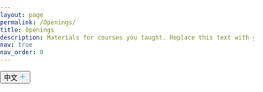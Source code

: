 ```yaml
---
layout: page
permalink: /Openings/
title: Openings
description: Materials for courses you taught. Replace this text with your description.
nav: true
nav_order: 8
---
```


<html lang="en">
<head>
  <meta charset="utf-8" />
  <meta name="viewport" content="width=device-width, initial-scale=1" />
  <title>Dr. Bendong Tan — Open Positions / 开放岗位</title>
  <style>
    :root{
      --bg:#ffffff;
      --fg:#111827;
      --muted:#6b7280;
      --card:#f8fafc;
      --accent:#0ea5e9;
    }
    *{box-sizing:border-box}
    html,body{
      margin:0;padding:0;
      font-family: system-ui, -apple-system, "Segoe UI", Roboto, "PingFang SC", "Noto Sans SC", "Microsoft YaHei", "Helvetica", Arial, sans-serif;
      color:var(--fg);
      background:var(--bg);
      -webkit-font-smoothing:antialiased;
      -moz-osx-font-smoothing:grayscale;
    }

    /* Top-left language toggle button */
    #langToggle {
      position:fixed;
      top:14px;
      left:14px;
      z-index:1000;
      background:#fff;
      border:1px solid #e5e7eb;
      padding:8px 12px;
      border-radius:999px;
      cursor:pointer;
      box-shadow:0 6px 18px rgba(2,6,23,0.08);
      font-weight:600;
      font-size:0.95rem;
      display:inline-flex;
      align-items:center;
      gap:8px;
    }
    #langToggle:focus{outline:3px solid rgba(14,165,233,0.18)}

    /* Layout */
    .wrap{
      max-width:980px;
      margin:86px auto 60px;
      padding:20px;
    }
    h1{font-size:1.7rem;margin:0 0 0.6rem;}
    h2{font-size:1.15rem;margin:1.3rem 0 0.45rem;border-bottom:1px solid #eef2f7;padding-bottom:0.25rem;}
    p{margin:0.5rem 0;line-height:1.7;}
    ul{margin:0.4rem 0 1rem 1.2rem}
    li{margin:0.25rem 0}
    .muted{color:var(--muted)}
    .card{
      background:var(--card);
      border:1px solid #eef2f7;
      border-radius:12px;
      padding:14px;
      margin-top:10px;
    }
    a{color:var(--accent);text-decoration:none}
    a:hover{text-decoration:underline}
    code{background:#f3f4f6;padding:0.08rem 0.35rem;border-radius:6px;font-family:ui-monospace, SFMono-Regular, Menlo, Monaco, "Roboto Mono", "Noto Mono", monospace}

    /* language blocks */
    .lang { display:none; }
    .lang.active { display:block; }

    /* small screens */
    @media (max-width:520px){
      .wrap{margin:76px 14px 40px;padding:12px}
      h1{font-size:1.3rem}
      #langToggle{padding:7px 10px;font-size:0.88rem}
    }
  </style>
</head>
<body>
  <!-- Language toggle in top-left -->
  <button id="langToggle" aria-pressed="false" title="切换语言 / Toggle language">
    <span id="toggleLabel">中文</span>
    <svg xmlns="http://www.w3.org/2000/svg" width="14" height="14" viewBox="0 0 24 24" fill="none" aria-hidden>
      <path d="M12 5v14M5 12h14" stroke="#0ea5e9" stroke-width="2" stroke-linecap="round" stroke-linejoin="round"/>
    </svg>
  </button>

  <div class="wrap">
    <!-- ENGLISH CONTENT -->
    <article id="en" class="lang" lang="en">
      <h1>Open Positions — <span class="muted">Dr. Bendong Tan, PolyU EEE</span></h1>

      <section class="card">
        <p>
          Dr. Bendong Tan will join the Department of Electrical and Electronic Engineering (EEE) at
          The Hong Kong Polytechnic University (PolyU) as an Assistant Professor in Fall 2025.
          He is now recruiting fully funded Ph.D. students (Spring/Fall 2026), visiting students,
          and postdoctoral researchers, with research focusing on the modeling, stability assessment,
          and control of the next-generation power systems. Undergraduate and Master’s students are also
          welcome to join the group for research internships.
        </p>
      </section>

      <h2>About the Advisor</h2>
      <p>
        Before joining PolyU, Dr. Tan was a Postdoctoral Research Fellow at the University of Connecticut
        and a Visiting Scientist at the Massachusetts Institute of Technology (MIT), working with Dr. Junbo
        Zhao and Dr. Deepjyoti Deka. He received his Ph.D. degree in Electrical Engineering from the
        University of Connecticut in 2024, advised by Dr. Junbo Zhao. Prior to that, he earned an M.S. (2020)
        and a B.Eng. (2017) in Electrical Engineering from Wuhan University.
      </p>

      <p>
        Dr. Tan’s research focuses on the modeling, stability assessment, and control of next-generation
        power systems, with related work published in leading journals such as <em>IEEE Transactions on Power Systems</em>.
        He has received the 2023 Chinese Government Award for Outstanding Self-financed Students Abroad,
        the GE Fellowship for Excellence at the University of Connecticut, and the Ezra Postdoctoral Associate
        Fellowship at Cornell University. He is also a recipient of multiple awards, including Best Paper Awards
        at the IEEE PES General Meetings in 2021, 2022, and 2024, the Best Journal Paper Award from the
        <em>International Journal of Electrical Power & Energy Systems</em> in 2022, and the Outstanding Reviewer Award
        from <em>IEEE Transactions on Power Systems</em> (2021–2023).
      </p>

      <h2>Research Interests</h2>
      <p>The group focuses on modeling/monitoring, stability assessment, and control of stochastic inverter-penetrated power systems. Research interests include but are not limited to:</p>
      <ul>
        <li>Dynamic power system modeling, including dynamic load and inverter-based resources</li>
        <li>Inertia estimation and tracking in inverter-penetrated power systems</li>
        <li>Static and dynamic power system risk assessment with high penetration of inverter-based resources</li>
        <li>Stochastic power system decision-making and control</li>
        <li>Applications of artificial intelligence and machine learning in power system analysis and control</li>
      </ul>
      <p class="muted">If you are interested in other promising new directions, you are very welcome to bring them up, and we can explore and develop them together.</p>

      <h2>Application Requirements</h2>
      <ul>
        <li>Self-motivated individuals with strong research curiosity and passion for learning</li>
        <li>Background in electrical engineering, optimization and control, signal processing, statistics, artificial intelligence, or related fields</li>
        <li>Proficiency in programming (Python/Matlab), with experience in professional power system software such as PowerFactory/PSSE/PowerWorld</li>
        <li>Strong English writing and communication skills (PolyU requires an IELTS score of 6.5 or above, or a TOEFL score of 80 or above for admission).</li>
      </ul>

      <h2>Application Timeline and Procedure</h2>
      <p>
        <strong>Ph.D. Applicants:</strong> Enrollment in Spring or Fall 2026. The application deadline for Spring 2026 admission is <strong>September 30, 2025</strong>.
        Outstanding candidates are encouraged and supported to apply for the Hong Kong PhD Fellowship Scheme (HKPFS).
      </p>
      <p>
        <strong>Postdoctoral Applicants:</strong> Start date is flexible, with competitive compensation offered.
      </p>
      <p>
        Interested candidates should email their CV and transcripts to
        <a href="mailto:bendong.tan@uconn.edu">bendong.tan@uconn.edu</a> with the subject line:
        <code>{Postdoc|PhD Application}-{Your Name}</code> (e.g., <code>PhD Application-San Zhang</code>).
      </p>
    </article>

    <!-- CHINESE CONTENT -->
    <article id="zh" class="lang" lang="zh-Hans">
      <h1>开放岗位 — <span class="muted">谭本东博士，PolyU EEE</span></h1>

      <section class="card">
        <p>
          谭博士将于 2025 年秋季加入香港理工大学（PolyU）电机及电子工程系（EEE）担任助理教授。现招聘多名全奖博士研究生（2026 年春/秋入学）、访问学生及博士后，研究方向聚焦于新型电力系统的建模、稳定性评估与控制。也欢迎本科生或硕士生加入组内开展科研实习。
        </p>
      </section>

      <h2>导师简介</h2>
      <p>
        在加入 PolyU 之前，谭博士曾任康涅狄格大学（University of Connecticut）博士后研究员，并在麻省理工学院（MIT）担任访问学者，师从赵俊博教授与 Deepjyoti Deka 研究员。他于 2024 年在康涅狄格大学获得电气工程博士学位，导师为赵俊博教授。在此之前，他分别于 2020 年和 2017 年在武汉大学获得电气工程硕士与学士学位。
      </p>

      <p>
        谭博士的研究聚焦于新型电力系统的建模、稳定性评估与控制，相关成果在 IEEE Transactions on Power Systems 等电力领域顶级期刊发表。他曾获 2023 年国家优秀自费留学生奖学金、康涅狄格大学 GE Fellowship for Excellence，以及康奈尔大学 Ezra 博士后奖学金。此外，他还获得多项荣誉，包括 IEEE PES 年会最佳论文奖（2021、2022、2024）、International Journal of Electrical Power & Energy Systems 最佳期刊论文奖（2022）、以及 IEEE Transactions on Power Systems 杰出审稿人奖（2021–2023）。
      </p>

      <h2>研究兴趣</h2>
      <p>目前研究组的重点方向为电力电子设备主导的随机电力系统的建模/监测、稳定性评估与控制。具体研究兴趣包括但不限于：</p>
      <ul>
        <li>电力系统动态建模（包括动态负荷与基于逆变器的资源）</li>
        <li>高比例新能源电力系统的惯量估计与追踪</li>
        <li>高比例逆变器接入下的电力系统静态与动态风险评估</li>
        <li>随机电力系统的决策与控制</li>
        <li>人工智能与机器学习在电力系统分析与控制中的应用</li>
      </ul>
      <p class="muted">如果您对其他具有前景的新方向感兴趣，也非常欢迎提出，我们可以共同探讨并开展研究。</p>

      <h2>申请要求</h2>
      <ul>
        <li>具备持续的自我驱动力，富有钻研精神与学习热情</li>
        <li>拥有电气工程、优化与控制、信号处理、数理统计、人工智能或相关领域背景</li>
        <li>熟练掌握编程（Python/Matlab），并具有 PowerFactory/PSSE/PowerWorld 等电力系统专业软件使用经验</li>
        <li>具备良好的英文写作与交流能力（香港理工大学录取要求雅思 6.5 分或托福 80 分以上）。</li>
      </ul>

      <h2>申请时间与方式</h2>
      <p>
        <strong>博士生申请者：</strong>入学时间为 2026 年春季或秋季。2026 年春季入学申请截止日期为 <strong>2025 年 9 月 30 日</strong>。
        我们鼓励并支持优秀申请者申请香港博士研究生奖学金计划（HKPFS）。
      </p>
      <p>
        <strong>博士后申请者：</strong>岗位入职时间灵活，待遇从优。
      </p>
      <p>
        有意申请者请将简历（CV）和成绩单发送至
        <a href="mailto:bendong.tan@uconn.edu">bendong.tan@uconn.edu</a>，邮件标题请注明：
        <code>{Postdoc|PhD Application}-{Your Name}</code>（例如：<code>PhD Application-San Zhang</code>）。
      </p>
    </article>
  </div>

  <script>
    (function(){
      const btn = document.getElementById('langToggle');
      const label = document.getElementById('toggleLabel');
      const en = document.getElementById('en');
      const zh = document.getElementById('zh');

      // default language: use saved setting or browser / fallback to English
      const saved = localStorage.getItem('siteLang');
      const preferred = saved || (navigator.language && navigator.language.startsWith('zh')) ? 'zh' : 'en';

      function show(lang){
        if(lang === 'zh'){
          zh.classList.add('active');
          en.classList.remove('active');
          label.textContent = 'English';
          btn.setAttribute('aria-pressed','true');
          localStorage.setItem('siteLang','zh');
          document.documentElement.lang = 'zh-Hans';
        } else {
          en.classList.add('active');
          zh.classList.remove('active');
          label.textContent = '中文';
          btn.setAttribute('aria-pressed','false');
          localStorage.setItem('siteLang','en');
          document.documentElement.lang = 'en';
        }
      }

      // initialize
      show(preferred === 'zh' ? 'zh' : 'en');

      // toggle on click
      btn.addEventListener('click', function(){
        const current = localStorage.getItem('siteLang') || 'en';
        show(current === 'en' ? 'zh' : 'en');
      });

      // keyboard shortcut: press "L" to toggle (accessible)
      window.addEventListener('keydown', function(e){
        // ignore when typing in inputs (if added later)
        const tag = document.activeElement && document.activeElement.tagName;
        if(tag === 'INPUT' || tag === 'TEXTAREA' || document.activeElement.isContentEditable) return;
        if(e.key === 'l' || e.key === 'L'){
          btn.click();
        }
      });
    })();
  </script>
</body>
</html>

